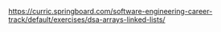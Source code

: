 https://curric.springboard.com/software-engineering-career-track/default/exercises/dsa-arrays-linked-lists/